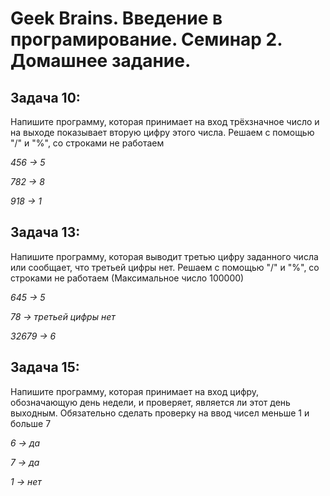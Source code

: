 # Geek Brains. Введение в програмирование. Семинар 2. Домашнее задание. 

## Задача 10:
Напишите программу, которая принимает на вход трёхзначное число и на выходе показывает вторую цифру этого числа. Решаем с помощью "/" и "%", со строками не работаем

*456 -> 5*

*782 -> 8*

*918 -> 1*

## Задача 13:
Напишите программу, которая выводит третью цифру заданного числа или сообщает, что третьей цифры нет. Решаем с помощью "/" и "%", со строками не работаем (Максимальное число 100000)

*645 -> 5*

*78 -> третьей цифры нет*

*32679 -> 6*

## Задача 15:
Напишите программу, которая принимает на вход цифру, обозначающую день недели, и проверяет, является ли этот день выходным. Обязательно сделать проверку на ввод чисел меньше 1 и больше 7

*6 -> да*

*7 -> да*

*1 -> нет*
